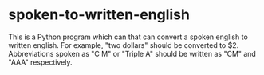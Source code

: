 # spoken-to-written-english
This is a Python program which can that can convert a  spoken english to written english. For example, "two dollars" should be converted to $2. Abbreviations spoken as "C M" or "Triple A" should be written as "CM" and "AAA" respectively.
